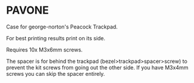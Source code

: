 # PAVONE
Case for george-norton's Peacock Trackpad.

For best printing results print on its side.

Requires 10x M3x6mm screws.

The spacer is for behind the trackpad (bezel>trackpad>spacer>screw) to prevent the kit screws from going out the other side. If you have M3x4mm screws you can skip the spacer entirely. 
